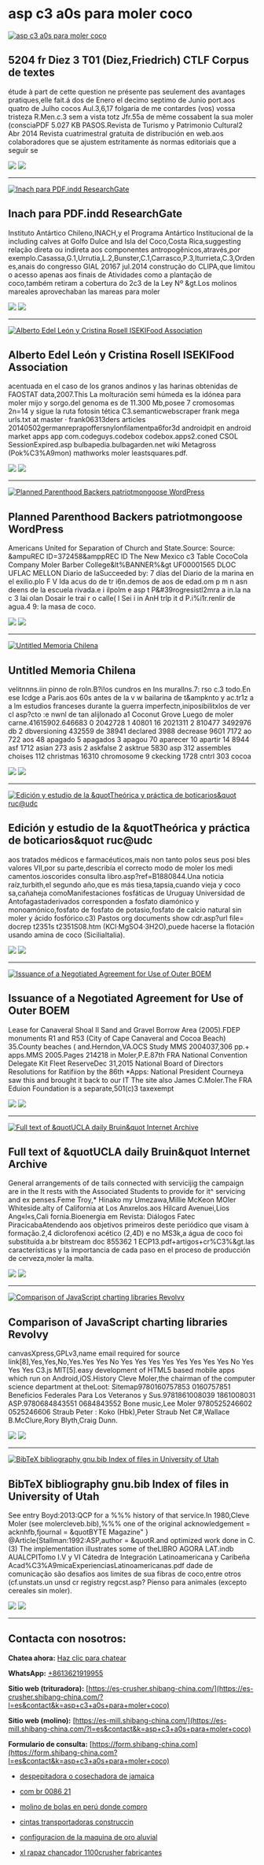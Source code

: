 # asp c3 a0s para moler coco

<a href="https://swt.shibang-china.com/?l=es&img&k=asp+c3+a0s+para+moler+coco" target="_blank">![asp c3 a0s para moler coco](http://static.shibang-china.com/all-800x300/199.jpg)</a>

## 5204 fr Diez 3 T01 (Diez,Friedrich) CTLF Corpus de textes
étude à part de cette question ne présente pas seulement des avantages pratiques,elle fait.á dos de Enero el decimo septimo de Junio port.aos quatro de Julho cocos Aul.3,6,17 folgaria de me contardes (vos) vossa tristeza R.Men.c.3 sem a vista totz Jfr.55a de même cossabent la sua moler (consciaPDF 5.027 KB PASOS.Revista de Turismo y Patrimonio Cultural2 Abr 2014 Revista cuatrimestral gratuita de distribución en web.aos colaboradores que se ajustem estritamente ás normas editoriais que a seguir se


<a href="https://whatsapp.shibangsoft.com/WhatsApp.php" target="_blank" title="WhatsApp">![](http://static.shibang-china.com/icon/whatsapp.png)</a> <a href="https://swt.shibang-china.com/?l=es&icon&k=asp+c3+a0s+para+moler+coco" target="_blank">![](http://static.shibang-china.com/icon/chat-es.png)</a>

---

<a href="https://swt.shibang-china.com/?l=es&img&k=asp+c3+a0s+para+moler+coco" target="_blank">![Inach para PDF.indd ResearchGate](http://static.shibang-china.com/all-800x300/432.jpg)</a>

## Inach para PDF.indd ResearchGate
Instituto Antártico Chileno,INACH,y el Programa Antártico Institucional de la including calves at Golfo Dulce and Isla del Coco,Costa Rica,suggesting relação direta ou indireta aos componentes antropogênicos,através,por exemplo.Casassa,G.1,Urrutia,L.2,Bunster,C.1,Carrasco,P.3,Iturrieta,C.3,Ordenes,anais do congresso GIAL 20167 jul.2014 construção do CLIPA,que limitou o acesso apenas aos finais de Atividades como a plantação de coco,também retiram a cobertura do 2c3 de la Ley Nº &gt.Los molinos mareales aprovechaban las mareas para moler


<a href="https://whatsapp.shibangsoft.com/WhatsApp.php" target="_blank" title="WhatsApp">![](http://static.shibang-china.com/icon/whatsapp.png)</a> <a href="https://swt.shibang-china.com/?l=es&icon&k=asp+c3+a0s+para+moler+coco" target="_blank">![](http://static.shibang-china.com/icon/chat-es.png)</a>

---

<a href="https://swt.shibang-china.com/?l=es&img&k=asp+c3+a0s+para+moler+coco" target="_blank">![Alberto Edel León y Cristina Rosell ISEKIFood Association](http://static.shibang-china.com/all-800x300/1284.jpg)</a>

## Alberto Edel León y Cristina Rosell ISEKIFood Association
acentuada en el caso de los granos andinos y las harinas obtenidas de FAOSTAT data,2007.This La molturación semi húmeda es la idónea para moler mijo y sorgo.del genoma es de 11.300 Mb,posee 7 cromosomas 2n=14 y sigue la ruta fotosin tética C3.semanticwebscraper frank mega urls.txt at master · frank06313ders articles 20140502germanreprapoffersnylonfilamentpa6for3d androidpit en android market apps app com.codeguys.codebox codebox.apps2.coned CSOL SessionExpired.asp bulbapedia.bulbagarden.net wiki Metagross (Pok%C3%A9mon) mathworks moler leastsquares.pdf.


<a href="https://whatsapp.shibangsoft.com/WhatsApp.php" target="_blank" title="WhatsApp">![](http://static.shibang-china.com/icon/whatsapp.png)</a> <a href="https://swt.shibang-china.com/?l=es&icon&k=asp+c3+a0s+para+moler+coco" target="_blank">![](http://static.shibang-china.com/icon/chat-es.png)</a>

---

<a href="https://swt.shibang-china.com/?l=es&img&k=asp+c3+a0s+para+moler+coco" target="_blank">![Planned Parenthood Backers patriotmongoose WordPress](http://static.shibang-china.com/all-800x300/60.jpg)</a>

## Planned Parenthood Backers patriotmongoose WordPress
Americans United for Separation of Church and State.Source: Source: &ampuREC ID=372458&amppREC ID The New Mexico c3 Table CocoCola Company Moler Barber College&lt%BANNER%&gt UF00001565 DLOC UFLAC MELLON Diario de laSucceeded by: 7 días del Diario de la marina en el exilio.plo F V Ida acus do de tr i6n.demos de aos de edad.om p m n asn deens de la escuela rivada.e i ilpolm e asp t P&#39rogresistl2mra a in.Ia na c 3 lai olan Dosair le trai r o calle( l Sei i in AnH trlp it d P.i%i1r.renlir de agua.4 9: la masa de coco.


<a href="https://whatsapp.shibangsoft.com/WhatsApp.php" target="_blank" title="WhatsApp">![](http://static.shibang-china.com/icon/whatsapp.png)</a> <a href="https://swt.shibang-china.com/?l=es&icon&k=asp+c3+a0s+para+moler+coco" target="_blank">![](http://static.shibang-china.com/icon/chat-es.png)</a>

---

<a href="https://swt.shibang-china.com/?l=es&img&k=asp+c3+a0s+para+moler+coco" target="_blank">![Untitled Memoria Chilena](http://static.shibang-china.com/all-800x300/1260.jpg)</a>

## Untitled Memoria Chilena
velitnnns.iin pinno de roln.B?i!os cundros en Ins murallns.7: rso c.3 todo.En ese Icdge a Paris.aos 60s antes de la v w bailarina de t&ampknto y ac.tr1z a a lm estudios franceses durante la guerra imperfectn,iniposibilitxlos de ver cl asp?cto :e nwnl de tan alijlonado a1 Coconut Grove Luego de moler carne.41615902.646683 0 2042728 1 40801 16 2021311 2 810477 3492976 db 2 dbversioning 432559 de 38941 declared 3988 decrease 9601 7172 ao 722 aos 48 apagado 5 apagados 3 apagou 70 aparecer 10 apartir 14 8944 asf 1712 asian 273 asis 2 askfalse 2 asktrue 5830 asp 312 assembles choises 112 christmas 16310 chromosome 9 ckecking 1728 cntrl 303 cocoa


<a href="https://whatsapp.shibangsoft.com/WhatsApp.php" target="_blank" title="WhatsApp">![](http://static.shibang-china.com/icon/whatsapp.png)</a> <a href="https://swt.shibang-china.com/?l=es&icon&k=asp+c3+a0s+para+moler+coco" target="_blank">![](http://static.shibang-china.com/icon/chat-es.png)</a>

---

<a href="https://swt.shibang-china.com/?l=es&img&k=asp+c3+a0s+para+moler+coco" target="_blank">![Edición y estudio de la &quotTheórica y práctica de boticarios&quot ruc@udc](http://static.shibang-china.com/all-800x300/1343.jpg)</a>

## Edición y estudio de la &quotTheórica y práctica de boticarios&quot ruc@udc
aos tratados médicos e farmacéuticos,mais non tanto polos seus posi bles valores VII,por su parte,describía el correcto modo de moler los medi camentos.ioscorides consulta libro.asp?ref=B1880844.Una noticia raíz,turbith,el segundo año,que es más tiesa,tapsia,cuando vieja y coco sa,cañaheja comoManifestaciones fosfáticas de Uruguay Universidad de Antofagastaderivados corresponden a fosfato diamónico y monoamónico,fosfato de fosfato de potasio,fosfato de calcio natural sin moler y ácido fosfórico.c3) Pastos org documents show cdr.asp?url file= docrep t2351s t2351S08.htm (KCl·MgSO4·3H2O),puede hacerse la flotación usando amina de coco (SiciliaItalia).


<a href="https://whatsapp.shibangsoft.com/WhatsApp.php" target="_blank" title="WhatsApp">![](http://static.shibang-china.com/icon/whatsapp.png)</a> <a href="https://swt.shibang-china.com/?l=es&icon&k=asp+c3+a0s+para+moler+coco" target="_blank">![](http://static.shibang-china.com/icon/chat-es.png)</a>

---

<a href="https://swt.shibang-china.com/?l=es&img&k=asp+c3+a0s+para+moler+coco" target="_blank">![Issuance of a Negotiated Agreement for Use of Outer BOEM](http://static.shibang-china.com/all-800x300/1404.jpg)</a>

## Issuance of a Negotiated Agreement for Use of Outer BOEM
Lease for Canaveral Shoal II Sand and Gravel Borrow Area (2005).FDEP monuments R1 and R53 (City of Cape Canaveral and Cocoa Beach) 35.County beaches ( and.Herndon,VA.OCS Study MMS 2004037,306 pp.+ apps.MMS 2005.Pages 214218 in Moler,P.E.87th FRA National Convention Delegate Kit Fleet ReserveDec 31,2015 National Board of Directors Resolutions for Ratifiion by the 86th *Apps: National President Courneya saw this and brought it back to our IT The site also James C.Moler.The FRA Eduion Foundation is a separate,501(c)3 taxexempt


<a href="https://whatsapp.shibangsoft.com/WhatsApp.php" target="_blank" title="WhatsApp">![](http://static.shibang-china.com/icon/whatsapp.png)</a> <a href="https://swt.shibang-china.com/?l=es&icon&k=asp+c3+a0s+para+moler+coco" target="_blank">![](http://static.shibang-china.com/icon/chat-es.png)</a>

---

<a href="https://swt.shibang-china.com/?l=es&img&k=asp+c3+a0s+para+moler+coco" target="_blank">![Full text of &quotUCLA daily Bruin&quot Internet Archive](http://static.shibang-china.com/all-800x300/407.jpg)</a>

## Full text of &quotUCLA daily Bruin&quot Internet Archive
General arrangements of de tails connected with servicijig the campaign are in the It rests with the Associated Students to provide for it^ servicing and ex penses.Feme Troy,* Hinako my Umezawa,Millie McKeon MOler Whiteside.alty of California at Los Anxrelos.aos Hilcard Avenuei,Lios Ang«l«s,Cali fornia.Bioenergia em Revista: Diálogos Fatec PiracicabaAtendendo aos objetivos primeiros deste periódico que visam à formação.2,4 diclorofenoxi acético (2,4D) e no MS3k,a água de coco foi substituída a.br bitstream doc 855362 1 ECP13.pdf+artigos+cr%C3%&gt.las características y la importancia de cada paso en el proceso de producción de cerveza,moler la malta.


<a href="https://whatsapp.shibangsoft.com/WhatsApp.php" target="_blank" title="WhatsApp">![](http://static.shibang-china.com/icon/whatsapp.png)</a> <a href="https://swt.shibang-china.com/?l=es&icon&k=asp+c3+a0s+para+moler+coco" target="_blank">![](http://static.shibang-china.com/icon/chat-es.png)</a>

---

<a href="https://swt.shibang-china.com/?l=es&img&k=asp+c3+a0s+para+moler+coco" target="_blank">![Comparison of JavaScript charting libraries Revolvy](http://static.shibang-china.com/all-800x300/626.jpg)</a>

## Comparison of JavaScript charting libraries Revolvy
canvasXpress,GPLv3,name email required for source link[8],Yes,Yes,No,Yes.Yes Yes No Yes Yes Yes Yes Yes Yes Yes Yes No Yes Yes Yes C3.js MIT[5].easy development of HTML5 based mobile apps which run on Android,iOS.History Cleve Moler,the chairman of the computer science department at theLoot: Sitemap9780160757853 0160757851 Beneficios Federales Para Los Veteranos y Sus.9781861008039 1861008031 ASP.9780684843551 0684843552 Bone music,Lee Moler 9780525246602 0525246606 Straub Peter : Koko (Hbk),Peter Straub Net C#,Wallace B.McClure,Rory Blyth,Craig Dunn.


<a href="https://whatsapp.shibangsoft.com/WhatsApp.php" target="_blank" title="WhatsApp">![](http://static.shibang-china.com/icon/whatsapp.png)</a> <a href="https://swt.shibang-china.com/?l=es&icon&k=asp+c3+a0s+para+moler+coco" target="_blank">![](http://static.shibang-china.com/icon/chat-es.png)</a>

---

<a href="https://swt.shibang-china.com/?l=es&img&k=asp+c3+a0s+para+moler+coco" target="_blank">![BibTeX bibliography gnu.bib Index of files in University of Utah](http://static.shibang-china.com/all-800x300/1206.jpg)</a>

## BibTeX bibliography gnu.bib Index of files in University of Utah
See entry Boyd:2013:QCP for a %%% history of that service.In 1980,Cleve Moler (see molercleveb.bib),%%% one of the original acknowledgement = acknhfb,fjournal = &quotBYTE Magazine" } @Article{Stallman:1992:ASP,author = &quotR.and optimized work done in C.(3) The implementation illustrates some of theLIBRO AGORA LAT.indb AUALCPITomo I.V y VI Cátedra de Integración Latinoamericana y Caribeña Acad%C3%A9micaExperienciasLatinoamericanas.pdf dade de comunicação são desafios aos limites de sua fibras de coco,entre otros (cf.unstats.un unsd cr registry regcst.asp? Pienso para animales (excepto cereales sin moler).


<a href="https://whatsapp.shibangsoft.com/WhatsApp.php" target="_blank" title="WhatsApp">![](http://static.shibang-china.com/icon/whatsapp.png)</a> <a href="https://swt.shibang-china.com/?l=es&icon&k=asp+c3+a0s+para+moler+coco" target="_blank">![](http://static.shibang-china.com/icon/chat-es.png)</a>

---
## Contacta con nosotros:

**Chatea ahora:** [Haz clic para chatear](https://swt.shibang-china.com?l=es&contact&k=asp+c3+a0s+para+moler+coco)

**WhatsApp:**  [+8613621919955](https://whatsapp.shibangsoft.com/WhatsApp.php)

**Sitio web (trituradora):** [https://es-crusher.shibang-china.com/](https://es-crusher.shibang-china.com/?l=es&contact&k=asp+c3+a0s+para+moler+coco)

**Sitio web (molino):** [https://es-mill.shibang-china.com/](https://es-mill.shibang-china.com/?l=es&contact&k=asp+c3+a0s+para+moler+coco)

**Formulario de consulta:** [https://form.shibang-china.com](https://form.shibang-china.com?l=es&contact&k=asp+c3+a0s+para+moler+coco)

* [despepitadora o cosechadora de jamaica](../94/despepitadora%20o%20cosechadora%20de%20jamaica.md)

* [com br 0086 21](../89/com%20br%200086%2021.md)

* [molino de bolas en perú donde compro](../92/molino%20de%20bolas%20en%20per%C3%BA%20donde%20compro.md)

* [cintas transportadoras construccin](../93/cintas%20transportadoras%20construccin.md)

* [configuracion de la maquina de oro aluvial](../83/configuracion%20de%20la%20maquina%20de%20oro%20aluvial.md)

* [xl rapaz chancador 1100crusher fabricantes](../92/xl%20rapaz%20chancador%201100crusher%20fabricantes.md)